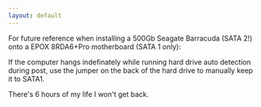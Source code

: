 ```yaml
---
layout: default
---
```

For future reference when installing a 500Gb Seagate Barracuda (SATA 2!) onto a EPOX 8RDA6+Pro motherboard (SATA 1 only):

 If the computer hangs indefinately while running hard drive auto detection during post, use the jumper on the back of the hard drive to manually keep it to SATA1.

There's 6 hours of my life I won't get back.
